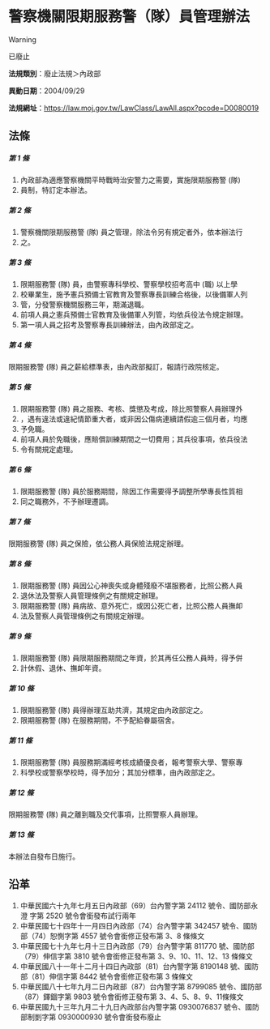 # 警察機關限期服務警（隊）員管理辦法
> [!WARNING]
> 已廢止

**法規類別**：廢止法規＞內政部

**異動日期**：2004/09/29  

**法規網址**：https://law.moj.gov.tw/LawClass/LawAll.aspx?pcode=D0080019



## 法條
##### 第 1 條
1. 內政部為適應警察機關平時戰時治安警力之需要，實施限期服務警 (隊)
1. 員制，特訂定本辦法。

##### 第 2 條
1. 警察機關限期服務警 (隊) 員之管理，除法令另有規定者外，依本辦法行
1. 之。

##### 第 3 條
1. 限期服務警 (隊) 員，由警察專科學校、警察學校招考高中 (職) 以上學
1. 校畢業生，施予憲兵預備士官教育及警察專長訓練合格後，以後備軍人列
1. 管，分發警察機關服務三年，期滿退職。
1. 前項人員之憲兵預備士官教育及後備軍人列管，均依兵役法令規定辦理。
1. 第一項人員之招考及警察專長訓練辦法，由內政部定之。

##### 第 4 條
限期服務警 (隊) 員之薪給標準表，由內政部擬訂，報請行政院核定。

##### 第 5 條
1. 限期服務警 (隊) 員之服務、考核、獎懲及考成，除比照警察人員辦理外
1. ，遇有違法或違紀情節重大者，或非因公傷病連續請假逾三個月者，均應
1. 予免職。
1. 前項人員於免職後，應賠償訓練期間之一切費用；其兵役事項，依兵役法
1. 令有關規定處理。

##### 第 6 條
1. 限期服務警 (隊) 員於服務期間，除因工作需要得予調整所學專長性質相
1. 同之職務外，不予辦理遷調。

##### 第 7 條
限期服務警 (隊) 員之保險，依公務人員保險法規定辦理。

##### 第 8 條
1. 限期服務警 (隊) 員因公心神喪失或身體殘廢不堪服務者，比照公務人員
1. 退休法及警察人員管理條例之有關規定辦理。
1. 限期服務警 (隊) 員病故、意外死亡，或因公死亡者，比照公務人員撫卹
1. 法及警察人員管理條例之有關規定辦理。

##### 第 9 條
1. 限期服務警 (隊) 員限期服務期間之年資，於其再任公務人員時，得予併
1. 計休假、退休、撫卹年資。

##### 第 10 條
1. 限期服務警 (隊) 員得辦理互助共濟，其規定由內政部定之。
1. 限期服務警 (隊) 在服務期間，不予配給眷屬宿舍。

##### 第 11 條
1. 限期服務警 (隊) 員服務期滿經考核成績優良者，報考警察大學、警察專
1. 科學校或警察學校時，得予加分；其加分標準，由內政部定之。

##### 第 12 條
限期服務警 (隊) 員之離到職及交代事項，比照警察人員辦理。

##### 第 13 條
本辦法自發布日施行。

## 沿革
1. 中華民國六十九年七月五日內政部（69）台內警字第 24112  號令、國防部永澄  字第 2520 號令會銜發布試行兩年
1. 中華民國七十四年十一月四日內政部（74）台內警字第 342457 號令、國防部（74）恕惻字第 4557 號令會銜修正發布第 3、8 條條文
1. 中華民國七十九年七月十三日內政部（79）台內警字第 811770 號、國防部（79）伸信字第 3810 號令會銜修正發布第 3、9、10、11、12、13 條條文
1. 中華民國八十一年十二月十四日內政部（81）台內警字第 8190148  號、國防部（81）伸信字第 8442 號令會銜修正發布第 3  條條文
1. 中華民國八十七年九月二日內政部（87）台內警字第 8799085  號令、國防部（87）鐸錮字第 9803 號令會銜修正發布第 3、4、5、8、9、11條條文
1. 中華民國九十三年九月二十九日內政部台內警字第 0930076837 號令、國防部制剴字第 0930000930 號令會銜發布廢止
